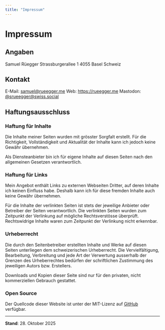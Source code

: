 ```yaml
---
title: "Impressum"
---
```


# Impressum

## Angaben

Samuel Rüegger
Strassburgerallee 1
4055 Basel
Schweiz

## Kontakt

E-Mail: samuel@rueegger.me
Web: https://rueegger.me
Mastodon: [@srueegger@swiss.social](https://swiss.social/@srueegger)

## Haftungsausschluss

### Haftung für Inhalte

Die Inhalte meiner Seiten wurden mit grösster Sorgfalt erstellt. Für die Richtigkeit, Vollständigkeit und Aktualität der Inhalte kann ich jedoch keine Gewähr übernehmen.

Als Diensteanbieter bin ich für eigene Inhalte auf diesen Seiten nach den allgemeinen Gesetzen verantwortlich.

### Haftung für Links

Mein Angebot enthält Links zu externen Webseiten Dritter, auf deren Inhalte ich keinen Einfluss habe. Deshalb kann ich für diese fremden Inhalte auch keine Gewähr übernehmen.

Für die Inhalte der verlinkten Seiten ist stets der jeweilige Anbieter oder Betreiber der Seiten verantwortlich. Die verlinkten Seiten wurden zum Zeitpunkt der Verlinkung auf mögliche Rechtsverstösse überprüft. Rechtswidrige Inhalte waren zum Zeitpunkt der Verlinkung nicht erkennbar.

### Urheberrecht

Die durch den Seitenbetreiber erstellten Inhalte und Werke auf diesen Seiten unterliegen dem schweizerischen Urheberrecht. Die Vervielfältigung, Bearbeitung, Verbreitung und jede Art der Verwertung ausserhalb der Grenzen des Urheberrechtes bedürfen der schriftlichen Zustimmung des jeweiligen Autors bzw. Erstellers.

Downloads und Kopien dieser Seite sind nur für den privaten, nicht kommerziellen Gebrauch gestattet.

### Open Source

Der Quellcode dieser Website ist unter der MIT-Lizenz auf [GitHub](https://github.com/srueegger/rueegger.me) verfügbar.

---

**Stand**: 28. Oktober 2025
